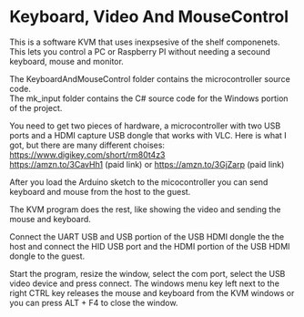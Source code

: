 # Keyboard, Video And MouseControl

This is a software KVM that uses inexpsesive of the shelf componenets. This lets you control a PC or Raspberry PI without needing a secound keyboard, mouse and monitor. 

The KeyboardAndMouseControl folder contains the microcontroller source code.  
The mk_input folder contains the C# source code for the Windows portion of the project.

You need to get two pieces of hardware, a microcontroller with two USB ports and a HDMI capture USB dongle that works with VLC. Here is what I got, but there are many different choises:  
https://www.digikey.com/short/rm80t4z3  
https://amzn.to/3CavHh1 (paid link) or https://amzn.to/3GjZarp (paid link)


After you load the Arduino sketch to the micocontroller you can send keyboard and mouse from the host to the guest.

The KVM program does the rest, like showing the video and sending the mouse and keyboard. 

Connect the UART USB and USB portion of the USB HDMI dongle the the host and connect the HID USB port and the HDMI portion of the USB HDMI dongle to the guest.

Start the program, resize the window, select the com port, select the USB video device and press connect. The windows menu key left next to the right CTRL key releases the mouse and keyboard from the KVM windows or you can press ALT + F4 to close the window.
